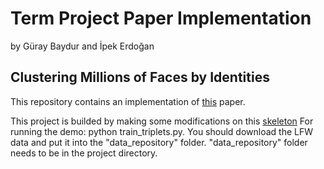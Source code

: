# Term Project Paper Implementation
by Güray Baydur and İpek Erdoğan
## Clustering Millions of Faces by Identities

This repository contains an implementation of [this](https://arxiv.org/pdf/1604.00989.pdf) paper.

This project is builded by making some modifications on this [skeleton](https://github.com/sanku-lib/image_triplet_loss)
For running the demo: python train_triplets.py. You should download the LFW data and put it into the "data_repository" folder. "data_repository" folder needs to be in the project directory.
